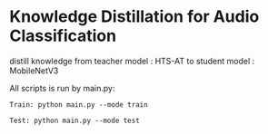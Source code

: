 # Knowledge Distillation for Audio Classification

distill knowledge from teacher model : HTS-AT to student model : MobileNetV3

All scripts is run by main.py:
```
Train: python main.py --mode train

Test: python main.py --mode test
```